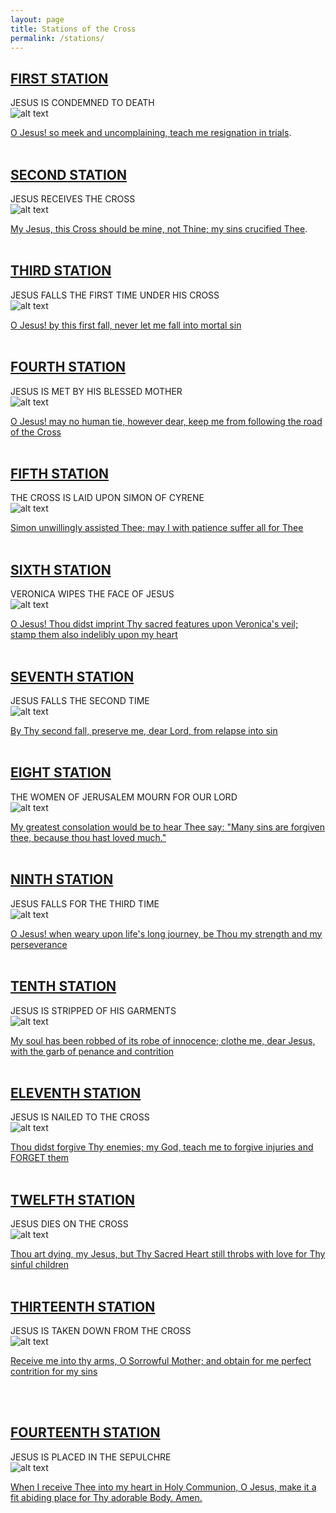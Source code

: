 ```yaml
---
layout: page
title: Stations of the Cross
permalink: /stations/
---
```


## [FIRST STATION](#first-station) ##

JESUS IS CONDEMNED TO DEATH  
![alt text](assets/images/station01.jpg)   

[O Jesus! so meek and uncomplaining, teach me resignation in trials](#second-station).
<br> <br>

## [SECOND STATION](#second-station) ##

JESUS RECEIVES THE CROSS   
![alt text](assets/images/station02.jpg)   

[My Jesus, this Cross should be mine, not Thine; my sins crucified Thee](#third-station).
<br> <br>

## [THIRD STATION](#third-station) ##

JESUS FALLS THE FIRST TIME UNDER HIS CROSS   
![alt text](assets/images/station03.jpg)   

[O Jesus! by this first fall, never let me fall into mortal sin](#fourth-station)
<br> <br>

## [FOURTH STATION](#fourth-station) ##

JESUS IS MET BY HIS BLESSED MOTHER   
![alt text](assets/images/station04.jpg)   

[O Jesus! may no human tie, however dear, keep me from following the road of the Cross](#fifth-station)
<br> <br>


## [FIFTH STATION](#fifth-station) ##

THE CROSS IS LAID UPON SIMON OF CYRENE   
![alt text](assets/images/station05.jpg)   

[Simon unwillingly assisted Thee; may I with patience suffer all for Thee](#sixth-station)
<br> <br>

## [SIXTH STATION](#sixth-station) ##

VERONICA WIPES THE FACE OF JESUS  
![alt text](assets/images/station06.jpg)   

[O Jesus! Thou didst imprint Thy sacred features upon Veronica's veil; stamp them also indelibly upon my heart](#seventh-station)
<br> <br>


## [SEVENTH STATION](#seventh-station) ##

JESUS FALLS THE SECOND TIME  
![alt text](assets/images/station07.jpg)   

[By Thy second fall, preserve me, dear Lord, from relapse into sin](#eight-station)
<br> <br>

## [EIGHT STATION](#eight-station) ##

THE WOMEN OF JERUSALEM MOURN FOR OUR LORD   
![alt text](assets/images/station08.jpg)   

[My greatest consolation would be to hear Thee say:  "Many sins are forgiven thee, because thou hast loved much."](#ninth-station)
<br> <br>

## [NINTH STATION](#ninth-station) ##

JESUS FALLS FOR THE THIRD TIME  
![alt text](assets/images/station09.jpg)   

[O Jesus!  when weary upon life's long journey, be Thou my strength and my perseverance](#tenth-station)
<br> <br>

## [TENTH STATION](#tenth-station) ##

JESUS IS STRIPPED OF HIS GARMENTS  
![alt text](assets/images/station10.jpg)   

[My soul has been robbed of its robe of innocence; clothe me, dear Jesus, with the garb of penance and contrition](#eleventh-station)
<br> <br>

## [ELEVENTH STATION](#eleventh-station) ##

JESUS IS NAILED TO THE CROSS   
![alt text](assets/images/station11.jpg)   

[Thou didst forgive Thy enemies; my God, teach me to forgive injuries and FORGET them](#twelfth-station)
<br> <br>


## [TWELFTH STATION](#twelfth-station) ##

JESUS DIES ON THE CROSS   
![alt text](assets/images/station12.jpg)   

[Thou art dying, my Jesus, but Thy Sacred Heart still throbs with love for Thy sinful children](#thirteenth-station)
<br> <br>
 
 
## [THIRTEENTH STATION](#thirteenth-station) ##

JESUS IS TAKEN DOWN FROM THE CROSS     
![alt text](assets/images/station13.jpg)   

[Receive me into thy arms, O Sorrowful Mother; and obtain for me perfect contrition for my sins](#fourteenth-station)

<br> <br>

## [FOURTEENTH STATION](#fourteenth-station) ##

JESUS IS PLACED IN THE SEPULCHRE   
![alt text](assets/images/station14.jpg)   

[When I receive Thee into my heart in Holy Communion, O Jesus, make it a fit abiding place for Thy adorable Body.  Amen.](#first-station)
<br> <br>



<br><br><br><br><br><br>






